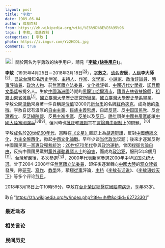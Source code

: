 ```yaml
---
layout: post
title: "李敖"
date: 1989-06-04
author: 维基百科
from: https://zh.wikipedia.org/wiki/%E6%9D%8E%E6%95%96
tags: [ 李敖, 维基百科 ]
categories: [ 李敖 ]
photo: https://i.imgur.com/Yz2HDDL.jpg
comments: true
---
```

<div class="mw-parser-output"><div id="noteTA-c2530984" class="noteTA"><div class="noteTA-group"><div data-noteta-group-source="module" data-noteta-group="Movie"></div></div></div>
<div role="note" class="hatnote navigation-not-searchable"><a href="/wiki/Wikipedia:%E6%B6%88%E6%AD%A7%E4%B9%89" title="Wikipedia:消歧义"><img alt="Disambig gray.svg" src="//upload.wikimedia.org/wikipedia/commons/thumb/5/5f/Disambig_gray.svg/25px-Disambig_gray.svg.png" decoding="async" width="25" height="19" srcset="//upload.wikimedia.org/wikipedia/commons/thumb/5/5f/Disambig_gray.svg/38px-Disambig_gray.svg.png 1.5x, //upload.wikimedia.org/wikipedia/commons/thumb/5/5f/Disambig_gray.svg/50px-Disambig_gray.svg.png 2x" data-file-width="220" data-file-height="168"></a>&nbsp;&nbsp;關於网名为李勇敢的快手用户，請見「<b><a href="/wiki/%E6%9D%8E%E6%95%96_(%E5%BF%AB%E6%89%8B%E7%94%A8%E6%88%B7)" title="李敖 (快手用户)">李敖 (快手用户)</a></b>」。</div>

<p><b>李敖</b>（1935年4月25日－2018年3月18日<sup id="cite_ref-5" class="reference"><a href="#cite_note-5">[5]</a></sup>），<a href="/wiki/%E8%A1%A8%E5%AD%97" title="表字">字</a><b>敖之</b>、<a href="/wiki/%E5%B9%BC%E5%90%8D" class="mw-redirect" title="幼名">幼名</a><b>安辰</b>，<a href="/wiki/%E4%BA%BA%E7%A7%B0" title="人称">人稱</a><b>李大師</b><sup id="cite_ref-6" class="reference"><a href="#cite_note-6">[6]</a></sup>，<a href="/wiki/%E5%B7%B2%E6%95%85" class="mw-redirect" title="已故">已故</a><a href="/wiki/%E5%8F%B0%E7%81%A3" class="mw-redirect" title="台灣">台灣</a>知名<a href="/wiki/%E5%8E%86%E5%8F%B2%E5%AD%A6%E5%AE%B6" class="mw-redirect" title="历史学家">历史学家</a>、<a href="/wiki/%E4%B8%BB%E6%8C%81%E4%BA%BA" title="主持人">主持人</a>、<a href="/wiki/%E4%BD%9C%E5%AE%B6" title="作家">作家</a>、<a href="/wiki/%E6%96%87%E5%AD%A6%E5%AE%B6" class="mw-redirect" title="文学家">文學家</a>、<a href="/wiki/%E5%B0%8F%E8%AA%AA%E5%AE%B6" title="小說家">小說家</a>、<a href="/wiki/%E6%94%BF%E6%B2%BB%E8%A9%95%E8%AB%96%E5%93%A1" class="mw-redirect" title="政治評論員">政治評論員</a>、<a href="/wiki/%E6%99%82%E4%BA%8B%E8%A9%95%E8%AB%96%E5%93%A1" title="時事評論員">時事評論員</a>、<a href="/wiki/%E6%94%BF%E6%B2%BB%E4%BA%BA%E7%89%A9" title="政治人物">政治人物</a>、前<a href="/wiki/%E7%84%A1%E9%BB%A8%E7%B1%8D" title="無黨籍">無黨籍</a><a href="/wiki/%E7%AB%8B%E6%B3%95%E5%A7%94%E5%93%A1" class="mw-redirect" title="立法委員">立法委員</a>、<a href="/wiki/%E6%96%87%E5%8C%96" title="文化">文化</a><a href="/wiki/%E6%89%B9%E8%AF%84" title="批评">批評</a>者、<a href="/wiki/%E4%B8%AD%E5%9C%8B%E8%BF%91%E4%BB%A3%E5%8F%B2" class="mw-redirect" title="中國近代史">中國近代史</a><a href="/wiki/%E5%AD%A6%E8%80%85" class="mw-redirect" title="学者">學者</a>、<a href="/wiki/%E8%AB%BE%E8%B2%9D%E7%88%BE%E6%96%87%E5%AD%B8%E7%8D%8E" class="mw-redirect" title="諾貝爾文學獎">諾貝爾文學獎</a>被提名人。生於<a href="/wiki/%E4%B8%AD%E5%9C%8B" title="中國">中國</a><a href="/wiki/%E6%BB%BF%E6%B4%B2%E5%9C%8B" class="mw-redirect" title="滿洲國">滿洲國</a>時期的<a href="/wiki/%E9%BB%91%E9%BE%8D%E6%B1%9F" class="mw-redirect" title="黑龍江">黑龍江</a><a href="/wiki/%E5%93%88%E7%88%BE%E6%BF%B1%E5%B8%82_(%E4%B8%AD%E8%8F%AF%E6%B0%91%E5%9C%8B)" title="哈爾濱市 (中華民國)">哈爾濱市</a>，<a href="/wiki/%E7%B1%8D%E8%B2%AB" class="mw-redirect" title="籍貫">籍貫</a><a href="/wiki/%E5%90%89%E6%9E%97%E7%9C%81_(%E4%B8%AD%E8%8F%AF%E6%B0%91%E5%9C%8B)" title="吉林省 (中華民國)">吉林省</a><a href="/wiki/%E6%89%B6%E9%A4%98%E7%B8%A3" class="mw-redirect" title="扶餘縣">扶餘縣</a>，<a href="/wiki/%E7%A5%96%E7%B1%8D" title="祖籍">祖籍</a><a href="/wiki/%E4%B8%AD%E8%8F%AF%E6%B0%91%E5%9C%8B%E5%B1%B1%E6%9D%B1%E7%9C%81" class="mw-redirect" title="中華民國山東省">山東省</a><a href="/wiki/%E6%BD%8D%E5%8E%BF" title="潍县">濰縣</a><sup id="cite_ref-五十_7-0" class="reference"><a href="#cite_note-五十-7">[7]</a></sup>。<a href="/wiki/%E5%9C%8B%E7%AB%8B%E8%87%BA%E7%81%A3%E5%A4%A7%E5%AD%B8" title="國立臺灣大學">國立臺灣大學</a><a href="/wiki/%E6%AD%B7%E5%8F%B2" class="mw-redirect" title="歷史">歷史</a><a href="/wiki/%E7%A0%94%E7%A9%B6%E6%89%80" title="研究所">研究所</a><a href="/wiki/%E8%82%84%E6%A5%AD" title="肄業">肄業</a>、<a href="/wiki/%E5%9C%8B%E7%AB%8B%E8%87%BA%E7%81%A3%E5%A4%A7%E5%AD%B8%E6%AD%B7%E5%8F%B2%E5%AD%B8%E7%B3%BB" title="國立臺灣大學歷史學系">國立臺灣大學歷史學系</a>畢業。李敖公開<a href="/wiki/%E6%B4%BB%E5%8B%95" class="mw-disambig" title="活動">活動</a>常身著一件自稱是<a href="/wiki/%E4%BB%B7%E5%80%BC" title="价值">价值</a>12000元<a href="/wiki/%E6%96%B0%E5%8F%B0%E5%B8%81" class="mw-redirect" title="新台币">新台币</a>的名牌<a href="/wiki/%E7%B4%85%E8%89%B2" class="mw-redirect" title="紅色">紅色</a><a href="/wiki/%E5%A4%BE%E5%85%8B" title="夾克">夾克</a>，成為他的<a href="/wiki/%E8%B1%A1%E5%BE%B5" title="象徵">象徵</a>。李敖自認有濃厚的<a href="/wiki/%E8%87%AA%E7%94%B1%E4%B8%BB%E7%BE%A9" class="mw-redirect" title="自由主義">自由主義</a>、<a href="/wiki/%E6%B0%91%E6%97%8F%E4%B8%BB%E7%BE%A9" title="民族主義">民族主義</a><a href="/wiki/%E6%80%9D%E6%83%B3" title="思想">思想</a>，自認<a href="/wiki/%E5%8F%8D%E8%94%A3" class="mw-redirect" title="反蔣">反蔣</a>、反<a href="/wiki/%E4%B8%AD%E5%9B%BD%E5%9B%BD%E6%B0%91%E5%85%9A" class="mw-redirect" title="中国国民党">中国国民党</a>、反<a href="/wiki/%E5%8F%B0%E7%81%A3%E7%8D%A8%E7%AB%8B" class="mw-redirect" title="台灣獨立">台灣獨立</a>、反<a href="/wiki/%E6%B3%9B%E7%B6%A0%E9%99%A3%E7%87%9F" class="mw-redirect" title="泛綠陣營">泛綠陣營</a>、反<a href="/wiki/%E6%B0%91%E4%B8%BB%E9%80%B2%E6%AD%A5%E9%BB%A8" title="民主進步黨">民主進步黨</a>、<a href="/wiki/%E5%8F%8D%E7%BE%8E" title="反美">反美</a>以及<a href="/wiki/%E5%8F%8D%E6%97%A5" title="反日">反日</a>。<a href="/wiki/%E6%99%9A%E5%B9%B4" class="mw-redirect" title="晚年">晚年</a>讚美<a href="/wiki/%E4%B8%AD%E5%9C%8B%E5%85%B1%E7%94%A2%E9%BB%A8" class="mw-redirect" title="中國共產黨">中國共產黨</a>能讓<a href="/wiki/%E4%B8%AD%E5%9C%8B%E5%A4%A7%E9%99%B8" class="mw-redirect" title="中國大陸">中國大陸</a><a href="/wiki/%E5%AF%8C%E5%9C%8B%E5%BC%B7%E5%85%B5" title="富國強兵">富國強兵</a><sup id="cite_ref-8" class="reference"><a href="#cite_note-8">[8]</a></sup><sup id="cite_ref-9" class="reference"><a href="#cite_note-9">[9]</a></sup>，但同時也<a href="/wiki/%E6%89%B9%E8%AF%84" title="批评">批評</a>和<a href="/wiki/%E8%AB%B7%E5%88%BA" class="mw-redirect" title="諷刺">諷刺</a>其在<a href="/wiki/%E8%A8%80%E8%AB%96%E8%87%AA%E7%94%B1" title="言論自由">言論自由</a><a href="/wiki/%E9%99%90%E5%88%B6" class="mw-disambig" title="限制">限制</a>上的問題。<sup id="cite_ref-10" class="reference"><a href="#cite_note-10">[10]</a></sup>
</p><p>李敖<a href="/wiki/%E6%88%90%E5%90%8D" title="成名">成名</a>於<a href="/wiki/20%E4%B8%96%E7%BA%AA60%E5%B9%B4%E4%BB%A3" class="mw-redirect" title="20世纪60年代">20世纪60年代</a>，當時在<a href="/wiki/%E6%96%87%E6%98%9F" title="文星">《文星》</a>雜誌上為<a href="/wiki/%E8%83%A1%E9%81%A9" title="胡適">胡適</a><a href="/wiki/%E8%BE%AF%E8%AD%B7" class="mw-redirect" title="辯護">辯護</a>，反對<a href="/wiki/%E4%B8%AD%E5%9C%8B%E5%82%B3%E7%B5%B1%E6%96%87%E5%8C%96" class="mw-redirect" title="中國傳統文化">中國傳統文化</a>，<a href="/wiki/%E5%8A%9B%E4%B8%BB" class="mw-redirect" title="力主">力主</a><a href="/wiki/%E5%85%A8%E7%9B%A4%E8%A5%BF%E5%8C%96" title="全盤西化">全盤西化</a>，掀起<a href="/wiki/%E4%B8%AD%E8%A5%BF%E6%96%87%E5%8C%96%E8%AB%96%E6%88%B0" title="中西文化論戰">中西文化論戰</a>。早年少谈<a href="/wiki/%E5%BD%93%E4%BB%A3" class="mw-redirect" title="当代">当代</a><a href="/wiki/%E6%94%BF%E6%B2%BB" title="政治">政治</a>议题；後來才逐漸反對中國國民黨<a href="/wiki/%E4%B8%80%E5%85%9A%E4%B8%93%E6%94%BF" class="mw-redirect" title="一党专政">一黨專政</a><a href="/wiki/%E7%8D%A8%E8%A3%81%E7%B5%B1%E6%B2%BB" class="mw-redirect" title="獨裁統治">獨裁統治</a>；<a href="/wiki/20%E4%B8%96%E7%BA%AA70%E5%B9%B4%E4%BB%A3" class="mw-redirect" title="20世纪70年代">20世纪70年代</a>參與<a href="/wiki/%E6%94%BF%E6%B2%BB%E9%81%8B%E5%8B%95" title="政治運動">政治運動</a>，曾因<a href="/wiki/%E6%8D%8D%E8%A1%9B" class="mw-redirect mw-disambig" title="捍衛">捍衛</a><a href="/wiki/%E8%A8%80%E8%AB%96%E8%87%AA%E7%94%B1" title="言論自由">言論自由</a>，反抗中國國民黨對<a href="/wiki/%E9%BB%A8%E5%A4%96%E9%81%8B%E5%8B%95" title="黨外運動">黨外運動</a><a href="/wiki/%E7%95%B0%E8%AD%B0%E4%BA%BA%E5%A3%AB" class="mw-redirect" title="異議人士">異議人士</a>的<a href="/wiki/%E8%BF%AB%E5%AE%B3" title="迫害">迫害</a>，而成為<a href="/wiki/%E6%94%BF%E6%B2%BB%E7%8A%AF" title="政治犯">政治犯</a>，服刑5年8個月<sup id="cite_ref-11" class="reference"><a href="#cite_note-11">[11]</a></sup>。<a href="/wiki/%E5%8F%B0%E7%81%A3%E8%A7%A3%E5%9A%B4" class="mw-redirect" title="台灣解嚴">台灣解嚴</a>後，多次參選<sup id="cite_ref-12" class="reference"><a href="#cite_note-12">[12]</a></sup>，<a href="/wiki/2000%E5%B9%B4" title="2000年">2000年</a>代表<a href="/wiki/%E6%96%B0%E9%BB%A8" title="新黨">新黨</a>參選<a href="/wiki/2000%E5%B9%B4%E4%B8%AD%E5%8D%8E%E6%B0%91%E5%9B%BD%E6%80%BB%E7%BB%9F%E5%A4%A7%E9%80%89" class="mw-redirect" title="2000年中华民国总统大选">2000年中华民国总统大選</a>。曾于2004-2008年任<a href="/wiki/%E7%84%A1%E9%BB%A8%E7%B1%8D" title="無黨籍">無黨籍</a><a href="/wiki/%E7%AB%8B%E6%B3%95%E5%A7%94%E5%93%A1" class="mw-redirect" title="立法委員">立法委員</a>，卸任後逐漸轉向<a href="/wiki/%E4%B8%AD%E5%9C%8B%E5%A4%A7%E9%99%B8" class="mw-redirect" title="中國大陸">中國大陸</a>的<a href="/wiki/%E8%A7%80%E7%9C%BE" class="mw-redirect" title="觀眾">观众</a><a href="/wiki/%E8%AF%BB%E8%80%85" class="mw-disambig" title="读者">读者</a>發展，除<a href="/wiki/%E7%A0%94%E7%A9%B6" title="研究">研究</a>、<a href="/wiki/%E5%AF%AB%E4%BD%9C" class="mw-redirect" title="寫作">寫作</a>、<a href="/wiki/%E6%95%99%E5%AD%B8" class="mw-redirect" title="教學">教學</a>外，積極<a href="/wiki/%E4%BB%8E%E4%BA%8B" title="从事">從事</a>評論，<a href="/wiki/%E4%B8%BB%E6%8C%81" class="mw-redirect" title="主持">主持</a>《<a href="/wiki/%E6%9D%8E%E6%95%96%E6%9C%89%E8%AF%9D%E8%AF%B4" title="李敖有话说">李敖有话说</a>》、《<a href="/wiki/%E6%9D%8E%E6%95%96%E8%AF%AD%E5%A6%99%E5%A4%A9%E4%B8%8B" title="李敖语妙天下">李敖语妙天下</a>》等多个评论<a href="/wiki/%E8%8A%82%E7%9B%AE" class="mw-redirect mw-disambig" title="节目">节目</a>。
</p><p>2018年3月18日上午10時59分，李敖在<a href="/wiki/%E5%8F%B0%E5%8C%97%E6%A6%AE%E6%B0%91%E7%B8%BD%E9%86%AB%E9%99%A2" class="mw-redirect" title="台北榮民總醫院">台北榮民總醫院</a>因<a href="/wiki/%E8%85%A6%E7%98%A4" class="mw-redirect" title="腦瘤">腦瘤</a><a href="/wiki/%E7%97%85%E9%80%9D" class="mw-redirect" title="病逝">病逝</a>，<a href="/wiki/%E4%BA%AB%E5%B9%B4" class="mw-redirect" title="享年">享年</a>83岁。
</p>
</div><noscript><img src="//zh.wikipedia.org/wiki/Special:CentralAutoLogin/start?type=1x1" alt="" title="" width="1" height="1" style="border: none; position: absolute;"></noscript>
<div class="printfooter">取自“<a dir="ltr" href="https://zh.wikipedia.org/w/index.php?title=李敖&amp;oldid=62723301">https://zh.wikipedia.org/w/index.php?title=李敖&amp;oldid=62723301</a>”</div><div id="recent-news"><h3>最近动态</h3><ul></ul></div><div id="open-opinion"><h3>相关言论</h3><ul></ul></div><div id="mjls-record"><h3>民间历史</h3><ul></ul></div>